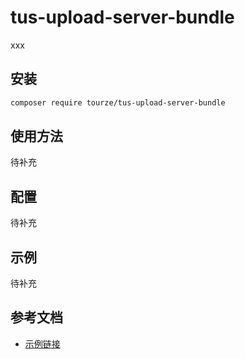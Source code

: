 # tus-upload-server-bundle

xxx

## 安装

```bash
composer require tourze/tus-upload-server-bundle
```

## 使用方法

待补充

## 配置

待补充

## 示例

待补充

## 参考文档

- [示例链接](https://example.com)
